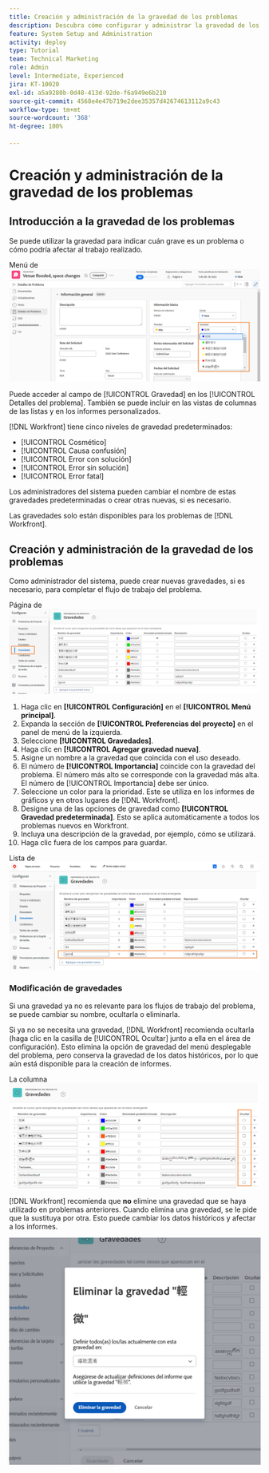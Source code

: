 ```yaml
---
title: Creación y administración de la gravedad de los problemas
description: Descubra cómo configurar y administrar la gravedad de los problemas.
feature: System Setup and Administration
activity: deploy
type: Tutorial
team: Technical Marketing
role: Admin
level: Intermediate, Experienced
jira: KT-10020
exl-id: a5a9280b-0d48-413d-92de-f6a949e6b210
source-git-commit: 4568e4e47b719e2dee35357d42674613112a9c43
workflow-type: tm+mt
source-wordcount: '368'
ht-degree: 100%

---
```


# Creación y administración de la gravedad de los problemas

## Introducción a la gravedad de los problemas

Se puede utilizar la gravedad para indicar cuán grave es un problema o cómo podría afectar al trabajo realizado.

Menú de ![[!UICONTROL Gravedad] en la ventana de [!UICONTROL Detalles del problema]](assets/admin-fund-severity-issue-details.png)

Puede acceder al campo de [!UICONTROL Gravedad] en los [!UICONTROL Detalles del problema]. También se puede incluir en las vistas de columnas de las listas y en los informes personalizados.

[!DNL Workfront] tiene cinco niveles de gravedad predeterminados:

* [!UICONTROL Cosmético]
* [!UICONTROL Causa confusión]
* [!UICONTROL Error con solución]
* [!UICONTROL Error sin solución]
* [!UICONTROL Error fatal]

Los administradores del sistema pueden cambiar el nombre de estas gravedades predeterminadas o crear otras nuevas, si es necesario.

Las gravedades solo están disponibles para los problemas de [!DNL Workfront].

## Creación y administración de la gravedad de los problemas

Como administrador del sistema, puede crear nuevas gravedades, si es necesario, para completar el flujo de trabajo del problema.

Página de ![[!UICONTROL Gravedades] en [!UICONTROL Configuración]](assets/admin-fund-severity-section.png)

1. Haga clic en **[!UICONTROL Configuración]** en el **[!UICONTROL Menú principal]**.
1. Expanda la sección de **[!UICONTROL Preferencias del proyecto]** en el panel de menú de la izquierda.
1. Seleccione **[!UICONTROL Gravedades]**.
1. Haga clic en **[!UICONTROL Agregar gravedad nueva]**.
1. Asigne un nombre a la gravedad que coincida con el uso deseado.
1. El número de **[!UICONTROL Importancia]** coincide con la gravedad del problema. El número más alto se corresponde con la gravedad más alta. El número de [!UICONTROL Importancia] debe ser único.
1. Seleccione un color para la prioridad. Este se utiliza en los informes de gráficos y en otros lugares de [!DNL Workfront].
1. Designe una de las opciones de gravedad como **[!UICONTROL Gravedad predeterminada]**. Esto se aplica automáticamente a todos los problemas nuevos en Workfront.
1. Incluya una descripción de la gravedad, por ejemplo, cómo se utilizará.
1. Haga clic fuera de los campos para guardar.

Lista de ![[!UICONTROL Gravedades]](assets/admin-fund-severity-new.png)

### Modificación de gravedades

Si una gravedad ya no es relevante para los flujos de trabajo del problema, se puede cambiar su nombre, ocultarla o eliminarla.

Si ya no se necesita una gravedad, [!DNL Workfront] recomienda ocultarla (haga clic en la casilla de [!UICONTROL Ocultar] junto a ella en el área de configuración). Esto elimina la opción de gravedad del menú desplegable del problema, pero conserva la gravedad de los datos históricos, por lo que aún está disponible para la creación de informes.

La columna ![[!UICONTROL Ocultar] aparece resaltada en la página de [!UICONTROL Gravedades] en [!UICONTROL Configuración]](assets/admin-fund-severity-hide.png)

[!DNL Workfront] recomienda que **no** elimine una gravedad que se haya utilizado en problemas anteriores. Cuando elimina una gravedad, se le pide que la sustituya por otra. Esto puede cambiar los datos históricos y afectar a los informes.

![Eliminar ventana de gravedad](assets/admin-fund-severity-delete.png)

<!--
learn more URLs
Create and customize issue severities
Update issue severity
-->
